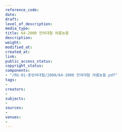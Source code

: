 ```yaml
---
reference_code: 
date: 
draft: 
level_of_description: 
media_type: 
title: 64-2000 전여대협 여름농활
description: 
weight: 
modified_at: 
created_at: 
link: 
public_access_status: 
copyright_status: 
components:
- "/RG-01-중앙여대협/2000/64-2000 전여대협 여름농활.pdf"
tags:
- 
creators:
- 
subjects:
- 
sources:
- 
venues:
- 
---
```


